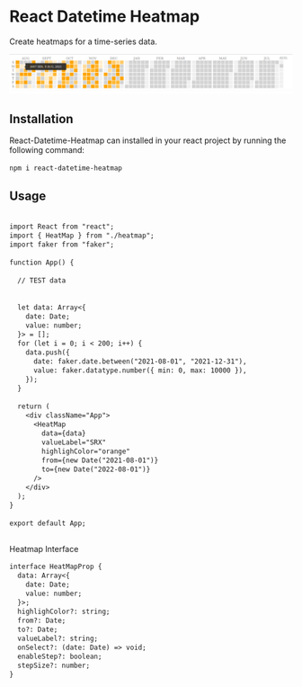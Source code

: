 # React Datetime Heatmap

Create heatmaps for a time-series data.

![Main Image](https://raw.githubusercontent.com/rudreshsolanki97/react-datetime-heatmap/master/assets/example.png)

## Installation

React-Datetime-Heatmap can installed in your react project by running the following command:

`npm i react-datetime-heatmap`


## Usage 

```

import React from "react";
import { HeatMap } from "./heatmap";
import faker from "faker";

function App() {

  // TEST data


  let data: Array<{
    date: Date;
    value: number;
  }> = [];
  for (let i = 0; i < 200; i++) {
    data.push({
      date: faker.date.between("2021-08-01", "2021-12-31"),
      value: faker.datatype.number({ min: 0, max: 10000 }),
    });
  }

  return (
    <div className="App">
      <HeatMap
        data={data}
        valueLabel="SRX"
        highlighColor="orange"
        from={new Date("2021-08-01")}
        to={new Date("2022-08-01")}
      />
    </div>
  );
}

export default App;


```

Heatmap Interface

```
interface HeatMapProp {
  data: Array<{
    date: Date;
    value: number;
  }>;
  highlighColor?: string;
  from?: Date;
  to?: Date;
  valueLabel?: string;
  onSelect?: (date: Date) => void;
  enableStep?: boolean;
  stepSize?: number;
}

```

